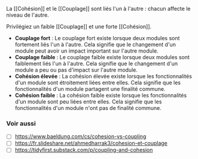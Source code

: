 
La [[Cohésion]] et le [[Couplage]] sont liés l'un à l'autre : chacun affecte le niveau de l'autre.

Privilégiez un faible [[Couplage]] et une forte [[Cohésion]].


- **Couplage fort** : Le couplage fort existe lorsque deux modules sont fortement liés l'un à l'autre. Cela signifie que le changement d'un module peut avoir un impact important sur l'autre module.
- **Couplage faible** : Le couplage faible existe lorsque deux modules sont faiblement liés l'un à l'autre. Cela signifie que le changement d'un module a peu ou pas d'impact sur l'autre module.
- **Cohésion élevée** : La cohésion élevée existe lorsque les fonctionnalités d'un module sont étroitement liées entre elles. Cela signifie que les fonctionnalités d'un module partagent une finalité commune.
- **Cohésion faible** : La cohésion faible existe lorsque les fonctionnalités d'un module sont peu liées entre elles. Cela signifie que les fonctionnalités d'un module n'ont pas de finalité commune.

### Voir aussi
- [ ] https://www.baeldung.com/cs/cohesion-vs-coupling
- [ ] https://fr.slideshare.net/ahmedharrak3/cohesion-et-couplage
- [ ] https://tidyfirst.substack.com/p/coupling-and-cohesion
